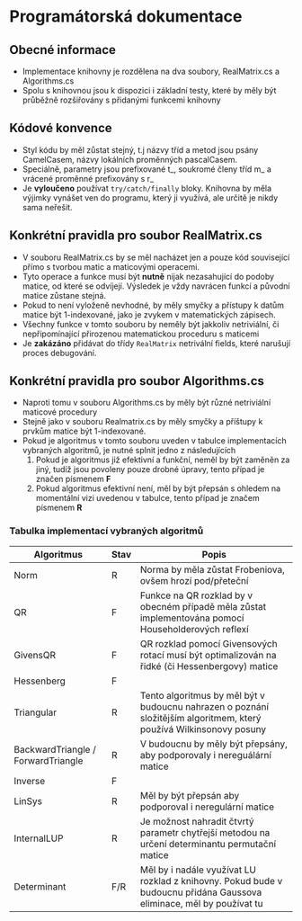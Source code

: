 # Programátorská dokumentace

## Obecné informace
- Implementace knihovny je rozdělena na dva soubory, RealMatrix.cs a Algorithms.cs
- Spolu s knihovnou jsou k dispozici i základní testy, které by měly být průběžně rozšiřovány s přidanými funkcemi knihovny

## Kódové konvence
- Styl kódu by měl zůstat stejný, t.j názvy tříd a metod jsou psány CamelCasem, názvy lokálních proměnných pascalCasem.
- Speciálně, parametry jsou prefixované t_, soukromé členy tříd m_ a vrácené proměnné prefixovány s r_
- Je **vyloučeno** používat `try/catch/finally` bloky. Knihovna by měla výjimky vynášet ven do programu, který ji využívá, ale určitě je nikdy sama neřešit.

## Konkrétní pravidla pro soubor RealMatrix.cs
- V souboru RealMatrix.cs by se měl nacházet jen a pouze kód související přímo s tvorbou matic a maticovými operacemi.
- Tyto operace a funkce musí být **nutně** nijak nezasahující do podoby matice, od které se odvíjejí. Výsledek je vždy navrácen funkcí a původní matice zůstane stejná.
- Pokud to není vyloženě nevhodné, by měly smyčky a přístupy k datům matice být 1-indexované, jako je zvykem v matematických zápisech.
- Všechny funkce v tomto souboru by neměly být jakkoliv netriviální, či nepřipomínající přirozenou matematickou proceduru s maticemi
- Je **zakázáno** přidávat do třídy `RealMatrix` netrivální fields, které narušují proces debugování.


## Konkrétní pravidla pro soubor Algorithms.cs
- Naproti tomu v souboru Algorithms.cs by měly být různé netriviální maticové procedury
- Stejně jako v souboru Realmatrix.cs by měly smyčky a příštupy k prvkům matice být 1-indexované.
- Pokud je algoritmus v tomto souboru uveden v tabulce implementacích vybraných algoritmů, je nutné splnit jedno z následujících
  1. Pokud je algoritmus již efektivní a funkční, neměl by být zaměněn za jiný, tudíž jsou povoleny pouze drobné úpravy, tento případ je značen písmenem **F**
  2. Pokud algoritmus efektivní není, měl by být přepsán s ohledem na momentální vizi uvedenou v tabulce, tento případ je značem písmenem **R**




### Tabulka implementací vybraných algoritmů
| Algoritmus | Stav | Popis |
| ----------- | ----------- | ----------- |
| Norm | R | Norma by měla zůstat Frobeniova, ovšem hrozí pod/přeteční |
| QR | F | Funkce na QR rozklad by v obecném případě měla zůstat implementována pomocí Householderových reflexí |
| GivensQR | F | QR rozklad pomocí Givensových rotací musí být optimalizován na řidké (či Hessenbergovy) matice |
| Hessenberg | F | |
| Triangular | R | Tento algoritmus by měl být v budoucnu nahrazen o poznání složitějším algoritmem, který používá Wilkinsonovy posuny |
| BackwardTriangle / ForwardTriangle | R | V budoucnu by měly být přepsány, aby podporovaly i nereguálární matice |
| Inverse | F | |
| LinSys | R | Měl by být přepsán aby podporoval i neregulární matice|
| InternalLUP | R | Je možnost nahradit čtvrtý parametr chytřejší metodou na určení determinantu permutační matice |
| Determinant | F/R | Měl by i nadále využívat LU rozklad z knihovny. Pokud bude v budoucnu přidána Gaussova eliminace, měl by používat tu|
